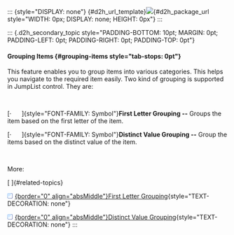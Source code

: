 ::: {style="DISPLAY: none"}
[](ms-xhelp:///?Id=d2h_url_template){#d2h_url_template}![](!package_url!){#d2h_package_url style="WIDTH: 0px; DISPLAY: none; HEIGHT: 0px"}
:::

::: {.d2h_secondary_topic style="PADDING-BOTTOM: 10pt; MARGIN: 0pt; PADDING-LEFT: 0pt; PADDING-RIGHT: 0pt; PADDING-TOP: 0pt"}
#### Grouping Items {#grouping-items style="tab-stops: 0pt"}

This feature enables you to group items into various categories. This helps you navigate to the required item easily. Two kind of grouping is supported in JumpList control. They are: 

 

[·      ]{style="FONT-FAMILY: Symbol"}**First Letter Grouping --** Groups the item based on the first letter of the item.

[·      ]{style="FONT-FAMILY: Symbol"}**Distinct Value Grouping --** Group the items based on the distinct value of the item.

 

More:

[ ]{#related-topics}

[![](button.gif){border="0" align="absMiddle"}First Letter Grouping](ms-xhelp:///?Id=4b7ddefa-674f-4dc0-aab0-1281d7ee8a4b){style="TEXT-DECORATION: none"}

[![](button.gif){border="0" align="absMiddle"}Distinct Value Grouping](ms-xhelp:///?Id=6479f294-c095-428a-bd5f-dd19f10d406f){style="TEXT-DECORATION: none"}
:::
